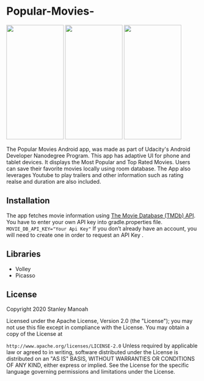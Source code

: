 # Popular-Movies-

<img src="https://user-images.githubusercontent.com/35464967/101852481-a156a080-3b55-11eb-9c65-2df7a709e3c0.png" width="150" height="300"> <img src="https://user-images.githubusercontent.com/35464967/101852488-a4519100-3b55-11eb-8b4d-fd38c992d02e.png" width="150" height="300"> <img src="https://user-images.githubusercontent.com/35464967/101931939-fd5f0a80-3bd1-11eb-9291-3065fadfc69c.png" width="150" height="300">

The Popular Movies Android app, was made as part of Udacity's Android Developer Nanodegree Program. This app has adaptive UI for phone and tablet devices. 
It displays the Most Popular and Top Rated Movies. Users can save their favorite movies locally using room database. 
The App also leverages Youtube to play trailers and other information such as rating realse and duration are also included.

## Installation 

The app fetches movie information using [The Movie Database (TMDb) API](https://www.themoviedb.org/documentation/api). You have to enter your own API key into gradle.properties file.
`MOVIE_DB_API_KEY="Your Api Key"`
If you don’t already have an account, you will need to create one in order to request an API Key .

## Libraries

* Volley
* Picasso


## License
Copyright 2020 Stanley Manoah

Licensed under the Apache License, Version 2.0 (the "License"); you may not use this file except in compliance with the License.
You may obtain a copy of the License at

`http://www.apache.org/licenses/LICENSE-2.0`
Unless required by applicable law or agreed to in writing, software distributed under the License is distributed
on an "AS IS" BASIS, WITHOUT WARRANTIES OR CONDITIONS OF ANY KIND, either express or implied. 
See the License for the specific language governing permissions and limitations under the License.
